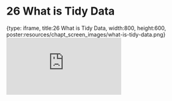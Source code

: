 # 26 What is Tidy Data
 
{type: iframe, title:26 What is Tidy Data, width:800, height:600, poster:resources/chapt_screen_images/what-is-tidy-data.png}
![](https://datatrail-jhu.github.io/DataTrail/no_toc/what-is-tidy-data.html)
 

 

